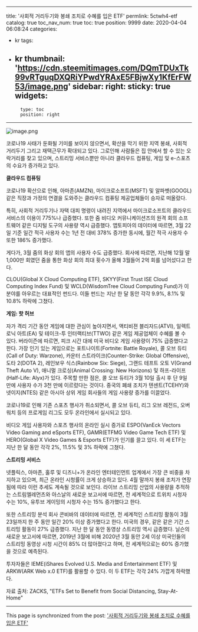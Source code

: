 
---
title: '사회적 거리두기와 봉쇄 조치로 수혜를 입은 ETF'
permlink: 5ctwh4-etf
catalog: true
toc_nav_num: true
toc: true
position: 9999
date: 2020-04-04 06:08:24
categories:
- kr
tags:
- kr
thumbnail: 'https://cdn.steemitimages.com/DQmTDUxTk99vRTguqDXQRiYPwdYRAxE5FBjwXy1KfErFW53/image.png'
sidebar:
    right:
        sticky: true
widgets:
    -
        type: toc
        position: right
---


![image.png](https://cdn.steemitimages.com/DQmTDUxTk99vRTguqDXQRiYPwdYRAxE5FBjwXy1KfErFW53/image.png)


코로나19 사태가 둔화될 기미를 보이지 않으면서, 확산을 막기 위한 지역 봉쇄, 사회적 거리두기 그리고 재택근무가 확대되고 있다. 그로인해 사람들은 집 안에서 할 수 있는 오락거리를 찾고 있으며, 스트리밍 서비스뿐만 아니라 클라우드 컴퓨팅, 게임 및 e-스포츠의 수요가 증가하고 있다.


**클라우드 컴퓨팅**


코로나19 확산으로 인해, 아마존(AMZN), 마이크로소프트(MSFT) 및 알파벳(GOOGL) 같은 직장과 가정의 연결을 도와주는 클라우드 컴퓨팅 제공업체들이 승자로 떠올랐다.


특히, 사회적 거리두기나 자택 대피 명령이 내려진 지역에서 마이크로소프트의 클라우드 서비스의 이용이 775%나 급증했다. 또한 줌 비디오 커뮤니케이션즈의 원격 회의 소프트웨어 같은 디지털 도구의 사용량 역시 급증했다. 앱토피아의 데이터에 따르면, 3월 22일 기준 일간 적극 사용자 수는 1년 전 대비 378% 증가한 동시에, 월간 적극 사용자 수 또한 186% 증가했다.


게다가, 3월 줌의 화상 회의 앱의 사용자 수도 급증했다. 회사에 따르면, 지난해 12월 말 1,000만 회였던 줌을 통한 화상 회의 최대 횟수가 올해 3월들어 2억 회를 넘어섰다고 한다.


CLOU(Global X Cloud Computing ETF), SKYY(First Trust ISE Cloud Computing Index Fund) 및 WCLD(WisdomTree Cloud Computing Fund)가 이 분야를 아우르는 대표적인 펀드다. 이들 펀드는 지난 한 달 동안 각각 9.9%, 8.1% 및 10.8% 하락에 그쳤다.


**게임: 핫 허브**


자가 격리 기간 동안 게임에 대한 관심이 높아지면서, 액티비젼 블리자드(ATVI), 일렉트로닉 아트(EA) 및 테이크-투 인터랙티브(TTWO) 같은 게임 제공업체이 수혜를 볼 수 있다. 버라이즌에 따르면, 피크 시간 대에 미국 비디오 게임 사용량이 75% 급증했다고 한다. 가장 인기 있는 게임으로는 포트나이트(Fortnite: Battle Royale), 콜 오브 듀티(Call of Duty: Warzone), 카운터 스트라이크(Counter-Strike: Global Offensive), 도타 2(DOTA 2), 레인보우 식스(Rainbow Six: Siege), 그랜드 테프트 오토 V(Grand Theft Auto V), 애니멀 크로싱(Animal Crossing: New Horizons) 및 하프-라이프(Half-Life: Alyx)가 있다. 주목할 만한 점은, 콜 오브 듀티가 3월 10일 출시 후 단 9일 만에 사용자 수가 3천 만에 이르렀다는 것이다. 중국의 폐쇄 조치가 텐센트(TCEHY)와 넷이지(NTES) 같은 아시아 상위 게임 회사들의 게임 사용량 증가를 이끌었다.


코로나19로 인해 기존 스포츠 행사가 취소되면서, 콜 오브 듀티, 리그 오브 레전드, 오버워치 등의 프로게임 리그도 모두 온라인에서 실시되고 있다.


비디오 게임 사용자와 스포츠 행사의 온라인 실시 증가로 ESPO(VanEck Vectors Video Gaming and eSports ETF), GAMR(ETFMG Video Game Tech ETF) 및 HERO(Global X Video Games & Esports ETF)가 인기를 끌고 있다. 이 세 ETF는 지난 한 달 동안 각각 2%, 11.5% 및 3% 하락에 그쳤다.

 

**스트리밍 서비스**


넷플릭스, 아마존, 훌루 및 디즈니+가 온라인 엔터테인먼트 업계에서 가장 큰 비중을 차지하고 있으며, 최근 온라인 시청률이 크게 상승하고 있다. 4월 말까지 봉쇄 조치가 연장됨에 따라 이런 추세도 계속될 것으로 보인다. 라이브 스트리밍 산업의 사용량을 추적하는 스트림엘레먼츠와 아스날의 새로운 보고서에 따르면, 전 세계적으로 트위치 시청자 수는 10%, 유투브 게이밍의 시청자 수는 15% 증가했다고 한다.


또한 스트리밍 분석 회사 콘비바의 데이터에 따르면, 전 세계적인 스트리밍 활동이 3월 23일까지 한 주 동안 일간 20% 이상 증가했다고 한다. 미국의 경우, 같은 같은 기간 스트리밍 활동이 27% 급증했다. 지난 한 달 동안 동영상 스트리밍 역시 급증했다. 닐슨의 새로운 보고서에 따르면, 2019년 3월에 비해 2020년 3월 동안 2세 이상 미국인들의 스트리밍 동영상 시청 시간이 85% 더 많아졌다고 하며, 전 세계적으로는 60% 증가했을 것으로 예측된다.


투자자들은 IEME(iShares Evolved U.S. Media and Entertainment ETF) 및 ARKW(ARK Web x.0 ETF)를 활용할 수 있다. 이 두 ETF는 각각 24% 가깝게 하락했다.


자료 출처: ZACKS, "ETFs Set to Benefit from Social Distancing, Stay-At-Home"

- - -

This page is synchronized from the post: ['사회적 거리두기와 봉쇄 조치로 수혜를 입은 ETF'](https://steemit.com/@pius.pius/5ctwh4-etf)
